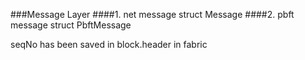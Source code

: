 

###Message Layer
####1. net message
        struct Message
####2. pbft message
        struct PbftMessage
        
seqNo has been saved in block.header in fabric



